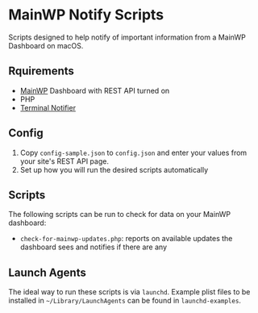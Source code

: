# MainWP Notify Scripts

Scripts designed to help notify of important information from a MainWP Dashboard on macOS.

## Rquirements

* [MainWP](https://mainwp.com/) Dashboard with REST API turned on
* PHP
* [Terminal Notifier](https://github.com/julienXX/terminal-notifier)

## Config

1. Copy `config-sample.json` to `config.json` and enter your values from your site's REST API page.
2. Set up how you will run the desired scripts automatically

## Scripts

The following scripts can be run to check for data on your MainWP dashboard:

* `check-for-mainwp-updates.php`: reports on available updates the dashboard sees and notifies if there are any

## Launch Agents

The ideal way to run these scripts is via `launchd`. Example plist files to be installed in `~/Library/LaunchAgents` can be found in `launchd-examples`.